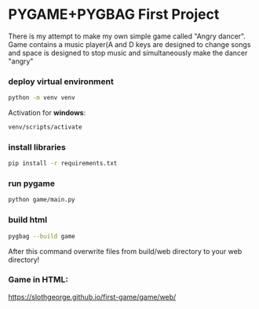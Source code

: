 # PYGAME+PYGBAG First Project

There is my attempt to make my own simple game called "Angry dancer". Game contains a music player(A and D keys are designed to change songs and space is designed to stop music and simultaneously make the dancer "angry" 

### deploy virtual environment

```bash
python -m venv venv
```

Activation for **windows**:

```bash
venv/scripts/activate
```

### install libraries

```bash
pip install -r requirements.txt
```

### run pygame

```bash
python game/main.py
```

### build html

```bash
pygbag --build game
```
After this command overwrite files from build/web directory to your web directory!

### Game in HTML:
https://slothgeorge.github.io/first-game/game/web/
